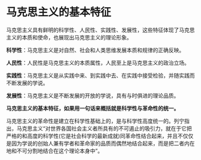 # 马克思主义的基本特征

马克思主义具有鲜明的科学性、人民性、实践性、发展性，这些特征体现了马克思主义的本质和使命，也展现出马克思主义的理论形象。

**科学性**：马克思主义是对自然、社会和人类思维发展本质和规律的正确反映。

**人民性**：人民性是马克思主义的本质属性，人民至上是马克思主义的政治立场。

**实践性**：马克思主义是从实践中来、到实践中去、在实践中接受检验，并随实践而不断发展的学说。

**发展性**：马克思主义是不断发展的开放的学说，具有与时俱进的理论品质。

**马克思主义的基本特征，如果用一句话来概括就是科学性与革命性的统一。**

马克思主义的革命性是建立在科学性基础上的，是与科学性高度统一的。列宁指出，马克思主义“对世界各国社会主义者所具有的不可遏止的吸引力，就在于它把严格的和高度的科学性(它是社会科学的最新成就)同革命性结合起来，并且不仅仅是因为学说的创始人兼有学者和革命家的品质而偶然地结合起来，而是把二者内在地和不可分割地结合在这个理论本身中”。